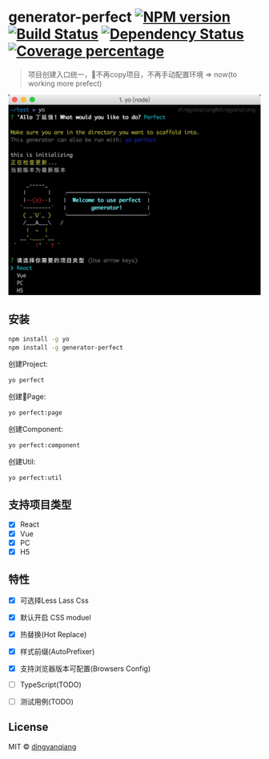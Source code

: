 # generator-perfect [![NPM version][npm-image]][npm-url] [![Build Status][travis-image]][travis-url] [![Dependency Status][daviddm-image]][daviddm-url] [![Coverage percentage][coveralls-image]][coveralls-url]
> 项目创建入口统一，不再copy项目，不再手动配置环境 => now(to working more prefect)

![image](./screenshot.jpg)

## 安装

```bash
npm install -g yo
npm install -g generator-perfect
```

创建Project:
```bash
yo perfect
```
创建Page:
```bash
yo perfect:page
```
创建Component:
```bash
yo perfect:component
```
创建Util:
```bash
yo perfect:util
```

## 支持项目类型
 * [X] React
 * [X] Vue
 * [X] PC
 * [X] H5

## 特性

* [X] 可选择Less Lass Css
* [X] 默认开启 CSS moduel
* [X] 热替换(Hot Replace)
* [X] 样式前缀(AutoPrefixer)
* [X] 支持浏览器版本可配置(Browsers Config)
* [ ] TypeScript(TODO)
* [ ] 测试用例(TODO)


## License

MIT © [dingyanqiang](https://github.com/dingyanqiang)


[npm-image]: https://badge.fury.io/js/generator-perfect.svg
[npm-url]: https://npmjs.org/package/generator-perfect
[travis-image]: https://travis-ci.org/dingyanqiang/generator-perfect.svg?branch=master
[travis-url]: https://travis-ci.org/dingyanqiang/generator-perfect
[daviddm-image]: https://david-dm.org/dingyanqiang/generator-perfect.svg?theme=shields.io
[daviddm-url]: https://david-dm.org/dingyanqiang/generator-perfect
[coveralls-image]: https://coveralls.io/repos/dingyanqiang/generator-perfect/badge.svg
[coveralls-url]: https://coveralls.io/r/dingyanqiang/generator-perfect